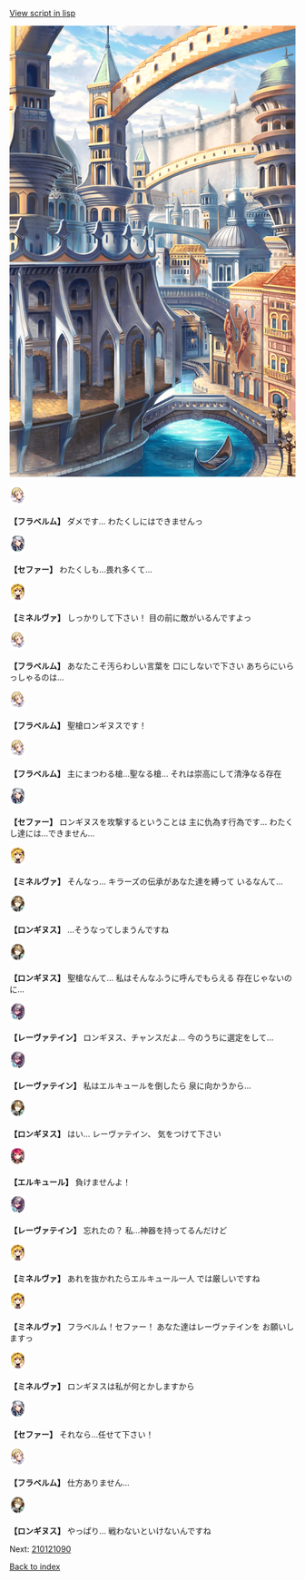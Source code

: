 [View script in lisp](../scripts/210121083.txt)

![006_town2.png](../images/backgrounds/006_town2.png)

<img src="../images/units/501611.png" alt="501611.png" height="34"/>

**【フラベルム】**
ダメです…
わたくしにはできませんっ

<img src="../images/units/502111.png" alt="502111.png" height="34"/>

**【セファー】**
わたくしも…畏れ多くて…

<img src="../images/units/5302521.png" alt="5302521.png" height="34"/>

**【ミネルヴァ】**
しっかりして下さい！
目の前に敵がいるんですよっ

<img src="../images/units/501611.png" alt="501611.png" height="34"/>

**【フラベルム】**
あなたこそ汚らわしい言葉を
口にしないで下さい
あちらにいらっしゃるのは…

<img src="../images/units/501611.png" alt="501611.png" height="34"/>

**【フラベルム】**
聖槍ロンギヌスです！

<img src="../images/units/501611.png" alt="501611.png" height="34"/>

**【フラベルム】**
主にまつわる槍…聖なる槍…
それは崇高にして清浄なる存在

<img src="../images/units/502111.png" alt="502111.png" height="34"/>

**【セファー】**
ロンギヌスを攻撃するということは
主に仇為す行為です…
わたくし達には…できません…

<img src="../images/units/5302521.png" alt="5302521.png" height="34"/>

**【ミネルヴァ】**
そんなっ…
キラーズの伝承があなた達を縛って
いるなんて…

<img src="../images/units/5300131.png" alt="5300131.png" height="34"/>

**【ロンギヌス】**
…そうなってしまうんですね

<img src="../images/units/5300131.png" alt="5300131.png" height="34"/>

**【ロンギヌス】**
聖槍なんて…
私はそんなふうに呼んでもらえる
存在じゃないのに…

<img src="../images/units/5100231.png" alt="5100231.png" height="34"/>

**【レーヴァテイン】**
ロンギヌス、チャンスだよ…
今のうちに選定をして…

<img src="../images/units/5100231.png" alt="5100231.png" height="34"/>

**【レーヴァテイン】**
私はエルキュールを倒したら
泉に向かうから…

<img src="../images/units/5300131.png" alt="5300131.png" height="34"/>

**【ロンギヌス】**
はい…
レーヴァテイン、
気をつけて下さい

<img src="../images/units/5202521.png" alt="5202521.png" height="34"/>

**【エルキュール】**
負けませんよ！

<img src="../images/units/5100231.png" alt="5100231.png" height="34"/>

**【レーヴァテイン】**
忘れたの？
私…神器を持ってるんだけど

<img src="../images/units/5302521.png" alt="5302521.png" height="34"/>

**【ミネルヴァ】**
あれを抜かれたらエルキュール一人
では厳しいですね

<img src="../images/units/5302521.png" alt="5302521.png" height="34"/>

**【ミネルヴァ】**
フラベルム！セファー！
あなた達はレーヴァテインを
お願いしますっ

<img src="../images/units/5302521.png" alt="5302521.png" height="34"/>

**【ミネルヴァ】**
ロンギヌスは私が何とかしますから

<img src="../images/units/502111.png" alt="502111.png" height="34"/>

**【セファー】**
それなら…任せて下さい！

<img src="../images/units/501611.png" alt="501611.png" height="34"/>

**【フラベルム】**
仕方ありません…

<img src="../images/units/5300131.png" alt="5300131.png" height="34"/>

**【ロンギヌス】**
やっぱり…
戦わないといけないんですね

Next: [210121090](210121090.md)

[Back to index](index.md)
